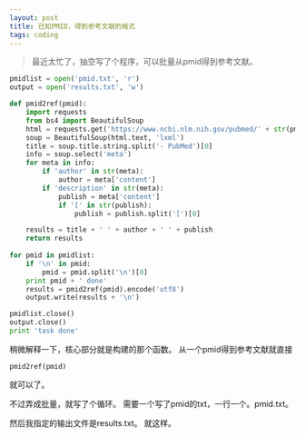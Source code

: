 ```yaml
---
layout: post
title: 已知PMID，得到参考文献的格式
tags: coding
---
```

>最近太忙了，抽空写了个程序，可以批量从pmid得到参考文献。

```python
pmidlist = open('pmid.txt', 'r')
output = open('results.txt', 'w')

def pmid2ref(pmid):
	import requests
	from bs4 import BeautifulSoup
	html = requests.get('https://www.ncbi.nlm.nih.gov/pubmed/' + str(pmid) + '/')
	soup = BeautifulSoup(html.text, 'lxml')
	title = soup.title.string.split('- PubMed')[0]
	info = soup.select('meta')
	for meta in info:
		if 'author' in str(meta):
			author = meta['content']
		if 'description' in str(meta):
			publish = meta['content']
			if '[' in str(publish):
				publish = publish.split('[')[0]

	results = title + ' ' + author + ' ' + publish
	return results
	
for pmid in pmidlist:
	if '\n' in pmid:
		pmid = pmid.split('\n')[0]
	print pmid + ' done'
	results = pmid2ref(pmid).encode('utf8')
	output.write(results + '\n')

pmidlist.close()
output.close()
print 'task done'
```

稍微解释一下，核心部分就是构建的那个函数。
从一个pmid得到参考文献就直接
```
pmid2ref(pmid)
```
就可以了。

不过弄成批量，就写了个循环。
需要一个写了pmid的txt，一行一个。pmid.txt。

然后我指定的输出文件是results.txt。
就这样。


[T_T]:垃圾公司
